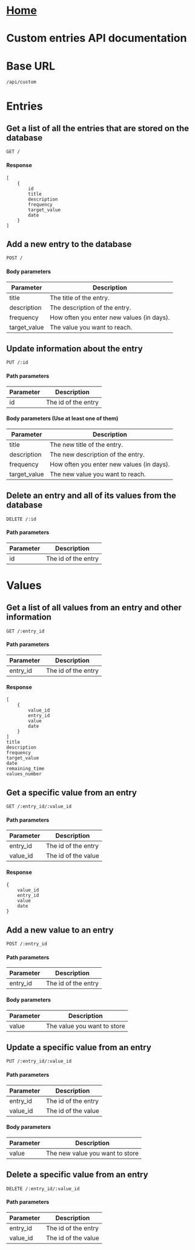 # [Home](../README.md)
# Custom entries API documentation

# Base URL
    /api/custom



# Entries

## Get a list of all the entries that are stored on the database
`GET /`
#### Response
````
[
    {
        id
        title
        description
        frequency
        target_value
        date
    }
]
````



## Add a new entry to the database
`POST /`
#### Body parameters
Parameter | Description
--- | ---
title | The title of the entry.
description | The description of the entry.
frequency | How often you enter new values (in days). 
target_value | The value you want to reach.



## Update information about the entry
`PUT /:id`
#### Path parameters
Parameter | Description
--- | ---
id | The id of the entry

#### Body parameters (Use at least one of them)
Parameter | Description
--- | ---
title | The new title of the entry.
description | The new description of the entry.
frequency | How often you enter new values (in days).
target_value | The new value you want to reach.



## Delete an entry and all of its values from the database
`DELETE /:id`
#### Path parameters
Parameter | Description
--- | ---
id | The id of the entry



# Values

## Get a list of all values from an entry and other information
`GET /:entry_id`  
#### Path parameters
Parameter | Description
--- | ---
entry_id | The id of the entry

#### Response
````
[
    {
        value_id
        entry_id
        value
        date
    }
]
title
description
frequency
target_value
date
remaining_time
values_number
````



## Get a specific value from an entry
`GET /:entry_id/:value_id`
#### Path parameters
Parameter | Description
--- | ---
entry_id | The id of the entry
value_id | The id of the value

#### Response
````
{
    value_id
    entry_id
    value
    date
}
````



## Add a new value to an entry
`POST /:entry_id`  
#### Path parameters
Parameter | Description
--- | ---
entry_id | The id of the entry

#### Body parameters
Parameter | Description
--- | ---
value | The value you want to store



## Update a specific value from an entry
`PUT /:entry_id/:value_id`
#### Path parameters
Parameter | Description
--- | ---
entry_id | The id of the entry
value_id | The id of the value

#### Body parameters
Parameter | Description
--- | ---
value | The new value you want to store



## Delete a specific value from an entry
`DELETE /:entry_id/:value_id`
#### Path parameters
Parameter | Description
--- | ---
entry_id | The id of the entry
value_id | The id of the value